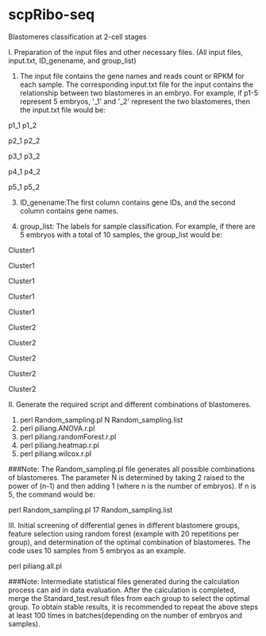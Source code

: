 # scpRibo-seq
Blastomeres classification at 2-cell stages

I. Preparation of the input files and other necessary files. (All input files, input.txt, ID_genename, and group_list)
1) The input file contains the gene names and reads count or RPKM for each sample. The corresponding input.txt file for the input contains the relationship between two blastomeres in an embryo. For example, if p1-5 represent 5 embryos, '_1' and '_2' represent the two blastomeres, then the input.txt file would be:

p1_1	p1_2

p2_1	p2_2

p3_1	p3_2

p4_1	p4_2

p5_1	p5_2

3) ID_genename:The first column contains gene IDs, and the second column contains gene names.

4) group_list: The labels for sample classification. For example, if there are 5 embryos with a total of 10 samples, the group_list would be:
   
Cluster1

Cluster1

Cluster1

Cluster1

Cluster1

Cluster2

Cluster2

Cluster2

Cluster2

Cluster2

II. Generate the required script and different combinations of blastomeres.

1) perl Random_sampling.pl N Random_sampling.list
2) perl piliang.ANOVA.r.pl
3) perl piliang.randomForest.r.pl
4) perl piliang.heatmap.r.pl
5) perl piliang.wilcox.r.pl

###Note:
The Random_sampling.pl file generates all possible combinations of blastomeres. The parameter N is determined by taking 2 raised to the power of (n-1) and then adding 1 (where n is the number of embryos). If n is 5, the command would be:

perl Random_sampling.pl 17 Random_sampling.list

III. Initial screening of differential genes in different blastomere groups, feature selection using random forest (example with 20 repetitions per group), and determination of the optimal combination of blastomeres.
The code uses 10 samples from 5 embryos as an example.

perl piliang.all.pl

###Note:
Intermediate statistical files generated during the calculation process can aid in data evaluation. After the calculation is completed, merge the Standard_test.result files from each group to select the optimal group. To obtain stable results, it is recommended to repeat the above steps at least 100 times in batches(depending on the number of embryos and samples).

